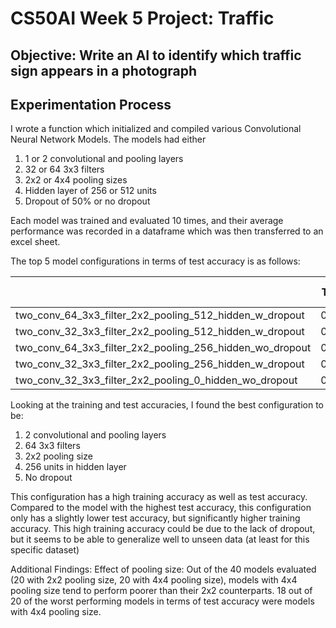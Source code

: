# **CS50AI Week 5 Project: Traffic**

## Objective: Write an AI to identify which traffic sign appears in a photograph

## Experimentation Process
I wrote a function which initialized and compiled various Convolutional Neural Network Models.
The models had either
1. 1 or 2 convolutional and pooling layers
1. 32 or 64 3x3 filters
1. 2x2 or 4x4 pooling sizes
1. Hidden layer of 256 or 512 units
1. Dropout of 50% or no dropout 

Each model was trained and evaluated 10 times, and their average performance was recorded in a dataframe which was then transferred to an excel sheet.

The top 5 model configurations in terms of test accuracy is as follows:

|                                                          | Training Loss | Test Loss   | Training Accuracy | Test Accuracy |
| -------------------------------------------------------- | ------------- | ----------- | ----------------- | ------------- |
| two_conv_64_3x3_filter_2x2_pooling_512_hidden_w_dropout  | 0.18116294    | 0.087751367 | 0.97179054        | 0.984647149   |
| two_conv_32_3x3_filter_2x2_pooling_512_hidden_w_dropout  | 0.179525579   | 0.094031106 | 0.973948956       | 0.984159154   |
| two_conv_64_3x3_filter_2x2_pooling_256_hidden_wo_dropout | 0.067285594   | 0.207257193 | 0.991241246       | 0.983220726   |
| two_conv_32_3x3_filter_2x2_pooling_256_hidden_w_dropout  | 0.164723649   | 0.076102293 | 0.966622865       | 0.983136261   |
| two_conv_32_3x3_filter_2x2_pooling_0_hidden_wo_dropout   | 0.046324108   | 0.153860315 | 0.992880374       | 0.982732743   |

Looking at the training and test accuracies, I found the best configuration to be:
1. 2 convolutional and pooling layers
1. 64 3x3 filters
1. 2x2 pooling size
1. 256 units in hidden layer
1. No dropout

This configuration has a high training accuracy as well as test accuracy. Compared to the model with the highest test accuracy, this configuration only has a slightly lower test accuracy, but significantly higher training accuracy. This high training accuracy could be due to the lack of dropout, but it seems to be able to generalize well to unseen data (at least for this specific dataset)

Additional Findings:
Effect of pooling size: Out of the 40 models evaluated (20 with 2x2 pooling size, 20 with 4x4 pooling size), models with 4x4 pooling size tend to perform poorer than their 2x2 counterparts. 18 out of 20 of the worst performing models in terms of test accuracy were models with 4x4 pooling size.








